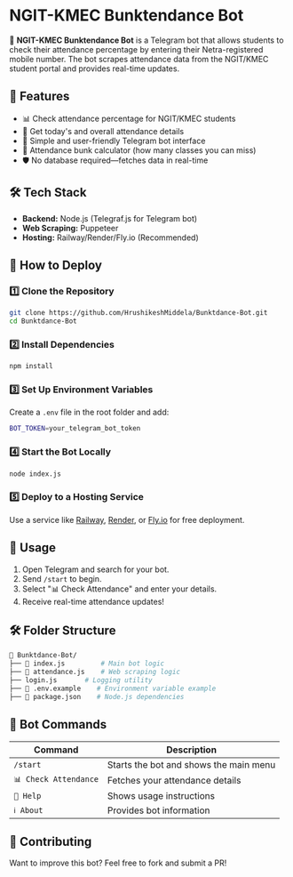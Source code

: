# NGIT-KMEC Bunktendance Bot

🚀 **NGIT-KMEC Bunktendance Bot** is a Telegram bot that allows students to check their attendance percentage by entering their Netra-registered mobile number. The bot scrapes attendance data from the NGIT/KMEC student portal and provides real-time updates.

## 📌 Features
- 📊 Check attendance percentage for NGIT/KMEC students
- 📅 Get today's and overall attendance details
- 🤖 Simple and user-friendly Telegram bot interface
- 🔢 Attendance bunk calculator (how many classes you can miss)
- 🛡️ No database required—fetches data in real-time

## 🛠️ Tech Stack
- **Backend:** Node.js (Telegraf.js for Telegram bot)
- **Web Scraping:** Puppeteer
- **Hosting:** Railway/Render/Fly.io (Recommended)

## 🚀 How to Deploy

### 1️⃣ Clone the Repository
```sh
git clone https://github.com/HrushikeshMiddela/Bunktdance-Bot.git
cd Bunktdance-Bot
```

### 2️⃣ Install Dependencies
```sh
npm install
```

### 3️⃣ Set Up Environment Variables
Create a `.env` file in the root folder and add:
```sh
BOT_TOKEN=your_telegram_bot_token
```

### 4️⃣ Start the Bot Locally
```sh
node index.js
```

### 5️⃣ Deploy to a Hosting Service
Use a service like [Railway](https://railway.app), [Render](https://render.com), or [Fly.io](https://fly.io) for free deployment.

## 📜 Usage
1. Open Telegram and search for your bot.
2. Send `/start` to begin.
3. Select "📊 Check Attendance" and enter your details.
4. Receive real-time attendance updates!

## 🛠 Folder Structure
```sh
📁 Bunktdance-Bot/
├── 📜 index.js         # Main bot logic
├── 📜 attendance.js    # Web scraping logic
├── login.js       # Logging utility
├── 📜 .env.example    # Environment variable example
├── 📜 package.json    # Node.js dependencies
```

## 🤖 Bot Commands
| Command | Description |
|---------|-------------|
| `/start` | Starts the bot and shows the main menu |
| `📊 Check Attendance` | Fetches your attendance details |
| `📖 Help` | Shows usage instructions |
| `ℹ️ About` | Provides bot information |

## 📝 Contributing
Want to improve this bot? Feel free to fork and submit a PR!


